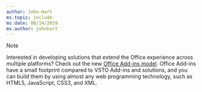 ```yaml
---
author: John-Hart  
ms.topic: include
ms.date: 08/14/2019
ms.author: johnhart
---
```

> [!NOTE]
> Interested in developing solutions that extend the Office experience across multiple platforms? Check out the new [Office Add-ins model](/office/dev/add-ins/). Office Add-ins have a small footprint compared to VSTO Add-ins and solutions, and you can build them by using almost any web programming technology, such as HTML5, JavaScript, CSS3, and XML.